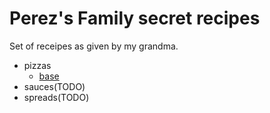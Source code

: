 # Perez's Family secret recipes

Set of receipes as given by my grandma.

- pizzas
  - [base](./pizzas/base.md)
- sauces(TODO)
- spreads(TODO)